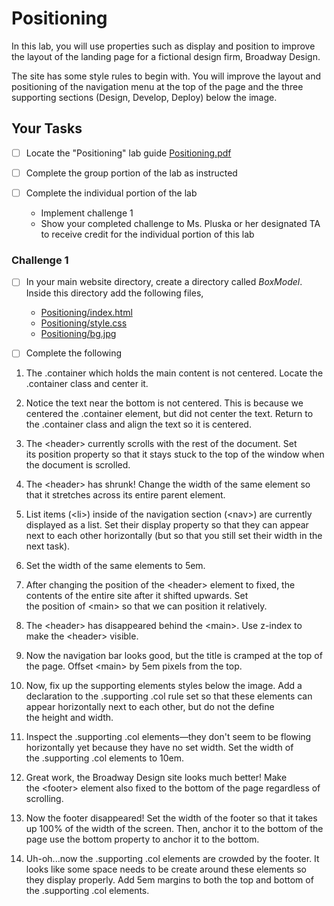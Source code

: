 # Positioning

In this lab, you will use properties such as display and position to improve the layout of the landing page for a fictional design firm, Broadway Design.

The site has some style rules to begin with. You will improve the layout and positioning of the navigation menu at the top of the page and the three supporting sections (Design, Develop, Deploy) below the image.

## Your Tasks

- [ ] Locate the "Positioning" lab guide [Positioning.pdf](Positioning.pdf)

- [ ] Complete the group portion of the lab as instructed

- [ ] Complete the individual portion of the lab

	* Implement challenge 1
	* Show your completed challenge to Ms. Pluska or her designated TA to receive credit for the individual portion of this lab

### Challenge 1

- [ ] In your main website directory, create a directory called _BoxModel_.  Inside this directory add the following files, 

	* [Positioning/index.html](Positioning/index.html)
	* [Positioning/style.css](Positioning/style.css)
	* [Positioning/bg.jpg](Positioning/bg.jpg)

- [ ] Complete the following

1. The .container which holds the main content is not centered.  Locate the .container class and center it. 

2.  Notice the text near the bottom is not centered.  This is because we centered the .container element, but did not center the text. Return to the .container class and align the text so it is centered. 

3.  The \<header\> currently scrolls with the rest of the document.
Set its position property so that it stays stuck to the top of the window when the document is scrolled.

4. The \<header\> has shrunk!
Change the width of the same element so that it stretches across its entire parent element.

5. List items (\<li\>) inside of the navigation section (\<nav\>) are currently displayed as a list.
Set their display property so that they can appear next to each other horizontally (but so that you still set their width in the next task).

6. Set the width of the same elements to 5em.

7. After changing the position of the \<header\> element to fixed, the contents of the entire site after it shifted upwards.  Set the position of \<main\> so that we can position it relatively.

8. The \<header\> has disappeared behind the \<main\>.  Use z-index to make the \<header\> visible.

8. Now the navigation bar looks good, but the title is cramped at the top of the page.
Offset \<main\> by 5em pixels from the top.

9. Now, fix up the supporting elements styles below the image.
Add a declaration to the .supporting .col rule set so that these elements can appear horizontally next to each other, but do not the define the height and width.

10. Inspect the .supporting .col elements—they don't seem to be flowing horizontally yet because they have no set width. Set the width of the .supporting .col elements to 10em.

11. Great work, the Broadway Design site looks much better! Make the \<footer\> element also fixed to the bottom of the page regardless of scrolling.

12. Now the footer disappeared!  Set the width of the footer so that it takes up 100% of the width of the screen.  Then, anchor it to the bottom of the page use the bottom property to anchor it to the bottom. 

13.  Uh-oh...now the .supporting .col elements are crowded by the footer.  It looks like some space needs to be create around these elements so they display properly.  Add 5em margins to both the top and bottom of the .supporting .col elements. 

